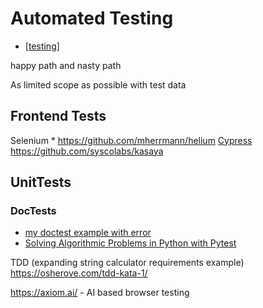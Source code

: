 Automated Testing
=================

* [[testing]]

happy path and nasty path

As limited scope as possible with test data

Frontend Tests
--------------

Selenium
    * https://github.com/mherrmann/helium
[Cypress](https://www.cypress.io/)
https://github.com/syscolabs/kasaya



UnitTests
---------

### DocTests

* [my doctest example with error](https://github.com/calaldees/TeachProgramming/blob/master/teachprogramming/static/projects/doctest_example.py)
* [Solving Algorithmic Problems in Python with Pytest](https://adamj.eu/tech/2019/04/21/solving-algorithmic-problems-in-python-with-pytest/)

TDD
(expanding string calculator requirements example)
https://osherove.com/tdd-kata-1/



https://axiom.ai/ - AI based browser testing



[//begin]: # "Autogenerated link references for markdown compatibility"
[testing]: testing.md "Testing"
[//end]: # "Autogenerated link references"